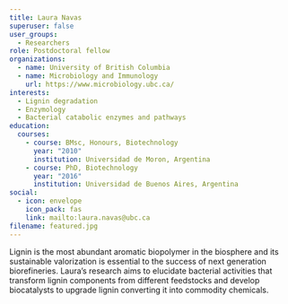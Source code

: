 ```yaml
---
title: Laura Navas
superuser: false
user_groups:
  - Researchers
role: Postdoctoral fellow
organizations:
  - name: University of British Columbia
  - name: Microbiology and Immunology
    url: https://www.microbiology.ubc.ca/
interests:
  - Lignin degradation
  - Enzymology
  - Bacterial catabolic enzymes and pathways
education:
  courses:
    - course: BMsc, Honours, Biotechnology
      year: "2010"
      institution: Universidad de Moron, Argentina
    - course: PhD, Biotechnology
      year: "2016"
      institution: Universidad de Buenos Aires, Argentina
social:
  - icon: envelope
    icon_pack: fas
    link: mailto:laura.navas@ubc.ca
filename: featured.jpg
---
```

Lignin is the most abundant aromatic biopolymer in the biosphere and its sustainable valorization is essential to the success of next generation biorefineries. Laura’s research aims to elucidate bacterial activities that transform lignin components from different feedstocks and develop biocatalysts to upgrade lignin converting it into commodity chemicals. 